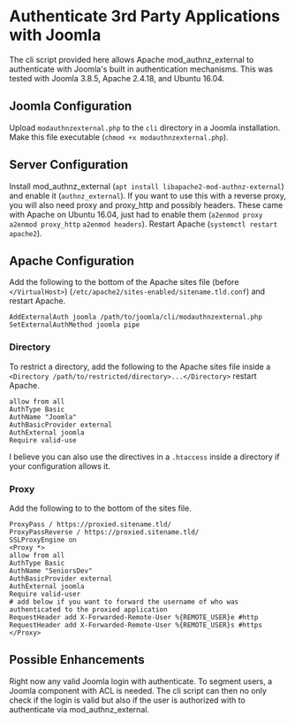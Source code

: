 # Authenticate 3rd Party Applications with Joomla

The cli script provided here allows Apache mod_authnz_external to authenticate with Joomla's built in authentication mechanisms. This was tested with Joomla 3.8.5, Apache 2.4.18, and Ubuntu 16.04.

## Joomla Configuration

Upload `modauthnzexternal.php` to the `cli` directory in a Joomla installation. Make this file executable (`chmod +x modauthnzexternal.php`).

## Server Configuration

Install mod_authnz_external (`apt install libapache2-mod-authnz-external`) and enable it (`authnz_external`). If you want to use this with a reverse proxy, you will also need proxy and proxy_http and possibly headers. These came with Apache on Ubuntu 16.04, just had to enable them (`a2enmod proxy` `a2enmod proxy_http` `a2enmod headers`). Restart Apache (`systemctl restart apache2`).

## Apache Configuration

Add the following to the bottom of the Apache sites file (before `</VirtualHost>`) (`/etc/apache2/sites-enabled/sitename.tld.conf`) and restart Apache.

```
AddExternalAuth joomla /path/to/joomla/cli/modauthnzexternal.php
SetExternalAuthMethod joomla pipe
```

### Directory

To restrict a directory, add the following to the Apache sites file inside a `<Directory /path/to/restricted/directory>...</Directory>` restart Apache.

```
allow from all
AuthType Basic
AuthName "Joomla"
AuthBasicProvider external
AuthExternal joomla
Require valid-use
```

I believe you can also use the directives in a `.htaccess` inside a directory if your configuration allows it.

### Proxy

Add the following to to the bottom of the sites file.

```
ProxyPass / https://proxied.sitename.tld/
ProxyPassReverse / https://proxied.sitename.tld/
SSLProxyEngine on
<Proxy *>
allow from all
AuthType Basic
AuthName "SeniorsDev"
AuthBasicProvider external
AuthExternal joomla
Require valid-user
# add below if you want to forward the username of who was authenticated to the proxied application
RequestHeader add X-Forwarded-Remote-User %{REMOTE_USER}e #http
RequestHeader add X-Forwarded-Remote-User %{REMOTE_USER}s #https
</Proxy>
```

## Possible Enhancements

Right now any valid Joomla login with authenticate. To segment users, a Joomla component with ACL is needed. The cli script can then no only check if the login is valid but also if the user is authorized with to authenticate via mod_authnz_external.